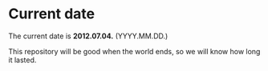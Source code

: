 # Current date

The current date is **2012.07.04.** (YYYY.MM.DD.)

This repository will be good when the world ends, so we will know how long it lasted.